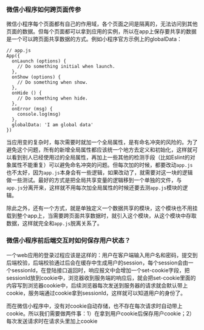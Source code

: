 ### 微信小程序如何跨页面传参
微信小程序每个页面都有自己的作用域，各个页面之间是隔离的，无法访问到其他页面的数据。但每个页面都可以拿到应用的实例，所以在app上保存要共享的数据是一个可以跨页面共享数据的方式。例如小程序官方示例上的globalData：
<pre><code>// app.js
App({
  onLaunch (options) {
    // Do something initial when launch.
  },
  onShow (options) {
    // Do something when show.
  },
  onHide () {
    // Do something when hide.
  },
  onError (msg) {
    console.log(msg)
  },
  globalData: 'I am global data'
})
</code></pre>
当应用变的复杂时，每次需要时就加一个全局属性，是有命名冲突的风险的。为了避免这个问题，所有的新增全局属性都应该统一个地方去定义和初始化，这样就可以看到别人已经使用过的全局属性，再加上一些其他的检测手段（比如Eslint的对象属性不能重复）可以避免命名冲突的问题。但每次加的时候，都要改动`app.js`也不太好，因为`app.js`本身会有一些逻辑，如果改动了，就需要对这一块的逻辑做一些测试。最好的方式是把全局共享变量的逻辑移到一个单独的文件，与`app.js`分离开来，这样就不用每次加全局属性的时候还要去测`app.js`模块的逻辑。

除此之外，还有一个方式，就是单独定义一个数据共享的模块，这个模块也不用挂载到整个app上，当需要跨页面共享数据时，就引入这个模块，从这个模块中存取数据，这样就完全和`app.js`脱离关系了。

### 微信小程序前后端交互时如何保存用户状态？
一个web应用的登录过程应该是这样的：用户在客户端输入用户名和密码，提交到后端校验，后端校验通过后会在缓存中生成用户的session，每个session会由一个sessionId，在登陆接口返回时，响应报文中会增加一个set-cookie字段，把sessionId放到cookie中，浏览器收到服务端的响应后，就会把set-cookie里面的内容写到浏览器cookie中，后续浏览器每次发送到服务器的请求就会默认带上cookie，服务端通过cookie拿到sessionId，这样就可以知道用户的身份了。

而在微信小程序中，没有对cookie自动存储，也不存在每次请求时自动带上cookie。所以我们需要做两件事：1）在拿到用户cookie后保存用户cookie；2）每次发送请求时在请求头里加上cookie


